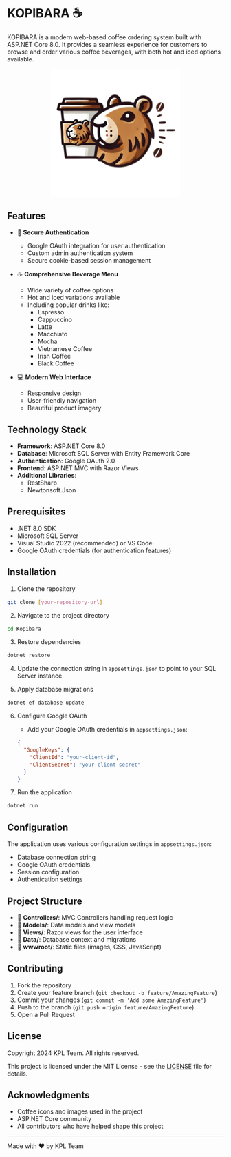 # KOPIBARA ☕

KOPIBARA is a modern web-based coffee ordering system built with ASP.NET Core 8.0. It provides a seamless experience for customers to browse and order various coffee beverages, with both hot and iced options available.

<p align="center">
  <img src="Kopibara/wwwroot/images/KOPIBARA.png" alt="KOPIBARA Logo" width="300"/>
</p>

## Features

- 🔐 **Secure Authentication**
  - Google OAuth integration for user authentication
  - Custom admin authentication system
  - Secure cookie-based session management

- ☕ **Comprehensive Beverage Menu**
  - Wide variety of coffee options
  - Hot and iced variations available
  - Including popular drinks like:
    - Espresso
    - Cappuccino
    - Latte
    - Macchiato
    - Mocha
    - Vietnamese Coffee
    - Irish Coffee
    - Black Coffee

- 💻 **Modern Web Interface**
  - Responsive design
  - User-friendly navigation
  - Beautiful product imagery

## Technology Stack

- **Framework**: ASP.NET Core 8.0
- **Database**: Microsoft SQL Server with Entity Framework Core
- **Authentication**: Google OAuth 2.0
- **Frontend**: ASP.NET MVC with Razor Views
- **Additional Libraries**:
  - RestSharp
  - Newtonsoft.Json

## Prerequisites

- .NET 8.0 SDK
- Microsoft SQL Server
- Visual Studio 2022 (recommended) or VS Code
- Google OAuth credentials (for authentication features)

## Installation

1. Clone the repository
```bash
git clone [your-repository-url]
```

2. Navigate to the project directory
```bash
cd Kopibara
```

3. Restore dependencies
```bash
dotnet restore
```

4. Update the connection string in `appsettings.json` to point to your SQL Server instance

5. Apply database migrations
```bash
dotnet ef database update
```

6. Configure Google OAuth
   - Add your Google OAuth credentials in `appsettings.json`:
   ```json
   {
     "GoogleKeys": {
       "ClientId": "your-client-id",
       "ClientSecret": "your-client-secret"
     }
   }
   ```

7. Run the application
```bash
dotnet run
```

## Configuration

The application uses various configuration settings in `appsettings.json`:

- Database connection string
- Google OAuth credentials
- Session configuration
- Authentication settings

## Project Structure

- 📁 **Controllers/**: MVC Controllers handling request logic
- 📁 **Models/**: Data models and view models
- 📁 **Views/**: Razor views for the user interface
- 📁 **Data/**: Database context and migrations
- 📁 **wwwroot/**: Static files (images, CSS, JavaScript)

## Contributing

1. Fork the repository
2. Create your feature branch (`git checkout -b feature/AmazingFeature`)
3. Commit your changes (`git commit -m 'Add some AmazingFeature'`)
4. Push to the branch (`git push origin feature/AmazingFeature`)
5. Open a Pull Request

## License

Copyright 2024 KPL Team. All rights reserved.

This project is licensed under the MIT License - see the [LICENSE](LICENSE) file for details.

## Acknowledgments

- Coffee icons and images used in the project
- ASP.NET Core community
- All contributors who have helped shape this project

---

Made with ❤️ by KPL Team

